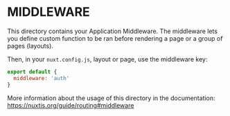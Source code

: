 # MIDDLEWARE

This directory contains your Application Middleware.
The middleware lets you define custom function to be ran before rendering a page or a group of pages (layouts).

Then, in your `nuxt.config.js`, layout or page, use the middleware key:

``` javascript
export default {
  middleware: 'auth'
}
```

More information about the usage of this directory in the documentation:
https://nuxtjs.org/guide/routing#middleware
